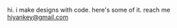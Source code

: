 hi.
i make designs with code.
here's some of it.
reach me [hiyankey@gmail.com](helloyankey@gmail.com)


